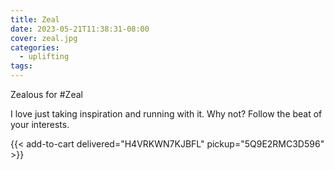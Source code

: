 ```yaml
---
title: Zeal
date: 2023-05-21T11:38:31-08:00
cover: zeal.jpg
categories:
  - uplifting
tags:
---
```


Zealous for #Zeal

I love just taking inspiration and running with it. Why not? Follow the beat of your interests.

<!--more-->
{{< add-to-cart delivered="H4VRKWN7KJBFL" pickup="5Q9E2RMC3D596" >}}